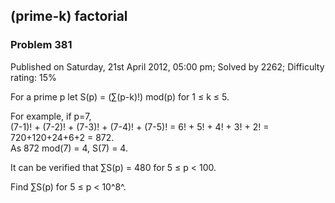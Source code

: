 (prime-k) factorial
-------------------

### Problem 381

Published on Saturday, 21st April 2012, 05:00 pm; Solved by 2262;
Difficulty rating: 15%

For a prime p let S(p) = (∑(p-k)!) mod(p) for 1 ≤ k ≤ 5.

For example, if p=7,\
 (7-1)! + (7-2)! + (7-3)! + (7-4)! + (7-5)! = 6! + 5! + 4! + 3! + 2! =
720+120+24+6+2 = 872.\
 As 872 mod(7) = 4, S(7) = 4.

It can be verified that ∑S(p) = 480 for 5 ≤ p \< 100.

Find ∑S(p) for 5 ≤ p \< 10^8^.
